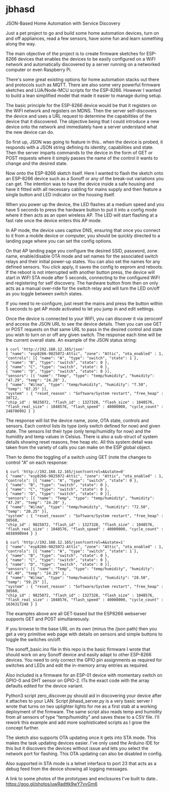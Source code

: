 # jbhasd
JSON-Based Home Automation with Service Discovery

Just a pet project to go and build some home automation devices, turn on and off appliances, read a few sensors, have some fun and learn something along the way. 

The main objective of the project is to create firmware sketches for ESP-8266 devices that enables the devices to be easily configured on a WiFI network and automatically discovered by a server running on a networked computer or even Raspberry Pi.

There's some great existing options for home automation stacks out there and protocols such as MQTT. There are also some very powerful firmware sketches and LUA/Node-MCU scripts for the ESP-8266. However I wanted to build a lean simplified model that made it easier to manage during setup.

The basic principle for the ESP-8266 device would be that it registers on the WiFI network and registers on MDNS. Then the server self-discovers the device and uses a URL request to determine the capabilities of the device that it discovered. The objective being that I could introduce a new device onto the network and immediately have a server understand what the new device can do. 

So first up, JSON was going to feature in this.. when the device is probed, it responds with a JSON string defining its identity, capabilities and state. Then the server imparts commands to the device in the form of GET or POST requests where it simply passes the name of the control it wants to change and the desired state.

Now onto the ESP-8266 sketch itself. Here I wanted to flash the sketch onto an ESP-8266 device such as a Sonoff or any of the break-out variations you can get. The intention was to have the device inside a safe housing and have it fitted with all necessary cabling for mains supply and then feature a single button and LED indicator on the housing itself.

When you power up the device, the LED flashes at a medium speed and you have 5 seconds to press the hardware button to put it into a config mode where it then acts as an open wireless AP. The LED will start flashing at a fast rate once the device enters this AP mode.

In AP mode, the device uses captive DNS, ensuring that once you connect to it from a mobile device or computer, you should be quickly directed to a landing page where you can set the config options. 

On that AP landing page you configure the desired SSID, password, zone name, enable/disable OTA mode and set names for the associated switch relays and their initial power-up states. You can also set the names for any defined sensors. You click apply, it saves the config to eeprom and reboots. If the reboot is not interrupted with another button press, the device will start in WiFI STA mode after 5 seconds, connecting to the configured WiFI and registering for self discovery. The hardware button from then on only acts as a manual over-ride for the switch relay and will turn the LED on/off as you toggle between switch states.

If you need to re-configure, just reset the mains and press the button within 5 seconds to get AP mode activated to let you jump in and edit settings. 

Once the device is connected to your WiFI, you can discover it via zeroconf and access the JSON URL to see the device details. Then you can use GET or POST requests on that same URL to pass in the desired control and state you wish to turn on or off any given switch. The response each time will be the current overall state. An example of the JSON status string:

```
$ curl 'http://192.168.12.165/json'
{ "name": "esp8266-9825072-Attic", "zone": "Attic", "ota_enabled" : 1, 
"controls": [{ "name": "A", "type": "switch", "state": 1 }, 
{ "name": "B", "type": "switch", "state": 0 }, 
{ "name": "C", "type": "switch", "state": 0 }, 
{ "name": "D", "type": "switch", "state": 0 }], 
"sensors": [{ "name": "Temp", "type": "temp/humidity", "humidity": "47.29", "temp": "24.20" }, 
{ "name": "Wilma", "type": "temp/humidity", "humidity": "7.50", "temp": "67.25" }], 
"system" : { "reset_reason" : "Software/System restart", "free_heap" : 30712, 
"chip_id" : 9825072, "flash_id" : 1327328, "flash_size" : 1048576, 
"flash_real_size" : 1048576, "flash_speed" : 40000000, "cycle_count" : 248706992 } }
```
The response will list the device name, zone, OTA state, controls and sensors. Each control lists its type (only switch defined for now) and given state. The sensors list their type (only temp/humidity for now) and the humidity and temp values in Celsius. There is also a sub-struct of system details showing reset reasons, free heap etc. All this system detail was taken from the variety of calls you can make on the ESP global object. 

Then to demo the toggling of a switch using GET (note the changes to control "A" on each response:
```
$ curl 'http://192.168.12.165/json?control=A&state=0'
{ "name": "esp8266-9825072-Attic", "zone": "Attic", "ota_enabled" : 1, 
"controls": [{ "name": "A", "type": "switch", "state": 0 }, 
{ "name": "B", "type": "switch", "state": 0 }, 
{ "name": "C", "type": "switch", "state": 0 }, 
{ "name": "D", "type": "switch", "state": 0 }], 
"sensors": [{ "name": "Temp", "type": "temp/humidity", "humidity": "47.29", "temp": "24.20" }, 
{ "name": "Wilma", "type": "temp/humidity", "humidity": "72.50", "temp": "20.25" }], 
"system" : { "reset_reason" : "Software/System restart", "free_heap" : 30560, 
"chip_id" : 9825072, "flash_id" : 1327328, "flash_size" : 1048576, 
"flash_real_size" : 1048576, "flash_speed" : 40000000, "cycle_count" : 4038990944 } }

$ curl 'http://192.168.12.165/json?control=A&state=1'
{ "name": "esp8266-9825072-Attic", "zone": "Attic", "ota_enabled" : 1, 
"controls": [{ "name": "A", "type": "switch", "state": 1 }, 
{ "name": "B", "type": "switch", "state": 0 }, 
{ "name": "C", "type": "switch", "state": 0 }, 
{ "name": "D", "type": "switch", "state": 0 }], 
"sensors": [{ "name": "Temp", "type": "temp/humidity", "humidity": "47.40", "temp": "24.29" }, 
{ "name": "Wilma", "type": "temp/humidity", "humidity": "28.50", "temp": "59.25" }], 
"system" : { "reset_reason" : "Software/System restart", "free_heap" : 30560, 
"chip_id" : 9825072, "flash_id" : 1327328, "flash_size" : 1048576, 
"flash_real_size" : 1048576, "flash_speed" : 40000000, "cycle_count" : 1636317248 } }
```
The examples above are all GET-based but the ESP8266 webserver supports GET and POST simultaneously.

If you browse to the base URL on its own (minus the /json path) then you get a very primitive web page with details on sensors and simple buttons to toggle the switches on/off.

The sonoff_basic.ino file in this repo is the basic firmware I wrote that should work on any Sonoff device and easily adapt to other ESP-8266 devices. You need to only correct the GPIO pin assignments as required for switches and LEDs and edit the in-memory array entries as required.

Also included is a firmware for an ESP-01 device with momentary switch on GPIO-0 and DHT sensor on GPIO-2. ITs the exact code with the array defaults edited for the device variant.

Python3 script zero_discover.py should aid in discovering your device after it attaches to your LAN. Script jbhasd_server.py is a very basic server I wrote that turns on two uplighter lights for me as a first stab at a working deployment of the firmware. The same script also reads temp and humidity from all sensors of type "temp/humidity" and saves these to a CSV file. I'll rework this example and add more sophisticated scripts as I grow the concept further.

The sketch also supports OTA updating once it gets into STA mode. This makes the task updating devices easier. I've only used the Arduino IDE for this but it discovers the devices without issue and lets you select the network port for flashing. This OTA updating can also be disabled in config.

Also supported in STA mode is a telnet interface to port 23 that acts as a debug feed from the device showing all logging messages. 

A link to some photos of the prototypes and enclosures I've built to date..
https://goo.gl/photos/uwRadttk9wY7vvGm6
